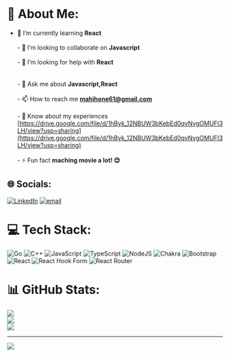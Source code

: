 # :dizzy: About Me:
- :seedling: I’m currently learning **React**<br><br>- :dancers: I’m looking to collaborate on **Javascript**<br><br>- :handshake: I’m looking for help with **React**<br><br><br>- :speech_balloon: Ask me about **Javascript,React**<br><br>- :mailbox: How to reach me **mahihone61@gmail.com**<br><br>- :page_facing_up: Know about my experiences [https://drive.google.com/file/d/1hByk_12NBUW3bKebEd0qvNvgOMUFI3LH/view?usp=sharing](https://drive.google.com/file/d/1hByk_12NBUW3bKebEd0qvNvgOMUFI3LH/view?usp=sharing)<br><br>- :zap: Fun fact **maching movie a lot! :blush:**


## 🌐 Socials:
[![LinkedIn](https://img.shields.io/badge/LinkedIn-%230077B5.svg?logo=linkedin&logoColor=white)](https://linkedin.com/in/mahilet-honelign-395305339) [![email](https://img.shields.io/badge/Email-D14836?logo=gmail&logoColor=white)](mailto:mahihone61@gmail.com) 

# 💻 Tech Stack:
![Go](https://img.shields.io/badge/go-%2300ADD8.svg?style=for-the-badge&logo=go&logoColor=white) ![C++](https://img.shields.io/badge/c++-%2300599C.svg?style=for-the-badge&logo=c%2B%2B&logoColor=white) ![JavaScript](https://img.shields.io/badge/javascript-%23323330.svg?style=for-the-badge&logo=javascript&logoColor=%23F7DF1E) ![TypeScript](https://img.shields.io/badge/typescript-%23007ACC.svg?style=for-the-badge&logo=typescript&logoColor=white) ![NodeJS](https://img.shields.io/badge/node.js-6DA55F?style=for-the-badge&logo=node.js&logoColor=white) ![Chakra](https://img.shields.io/badge/chakra-%234ED1C5.svg?style=for-the-badge&logo=chakraui&logoColor=white) ![Bootstrap](https://img.shields.io/badge/bootstrap-%238511FA.svg?style=for-the-badge&logo=bootstrap&logoColor=white) ![React](https://img.shields.io/badge/react-%2320232a.svg?style=for-the-badge&logo=react&logoColor=%2361DAFB) ![React Hook Form](https://img.shields.io/badge/React%20Hook%20Form-%23EC5990.svg?style=for-the-badge&logo=reacthookform&logoColor=white) ![React Router](https://img.shields.io/badge/React_Router-CA4245?style=for-the-badge&logo=react-router&logoColor=white)
# 📊 GitHub Stats:
![](https://github-readme-stats.vercel.app/api?username=mahile&theme=dark&hide_border=false&include_all_commits=true&count_private=false)<br/>
![](https://nirzak-streak-stats.vercel.app/?user=mahile&theme=dark&hide_border=false)<br/>
![](https://github-readme-stats.vercel.app/api/top-langs/?username=mahile&theme=dark&hide_border=false&include_all_commits=true&count_private=false&layout=compact)

---
[![](https://visitcount.itsvg.in/api?id=mahile&icon=0&color=0)](https://visitcount.itsvg.in)

<!-- Proudly created with GPRM ( https://gprm.itsvg.in ) -->
